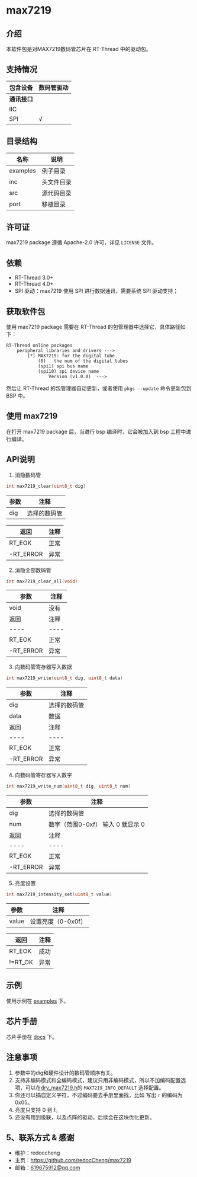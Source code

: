 # max7219

## 介绍

本软件包是对MAX7219数码管芯片在 RT-Thread 中的驱动包。

##  支持情况
| 包含设备         | 数码管驱动 |
| ---------------- | -------- |
| **通讯接口**     |          |
| IIC              |         |
| SPI              |  √        |

##  目录结构

| 名称 | 说明 |
| ---- | ---- |
| examples | 例子目录 |
| inc  | 头文件目录 |
| src  | 源代码目录 |
| port | 移植目录 |

##  许可证

max7219 package 遵循 Apache-2.0 许可，详见 `LICENSE` 文件。

## 依赖

- RT-Thread 3.0+
- RT-Thread 4.0+
- SPI 驱动：max7219 使用 SPI 进行数据通讯，需要系统 SPI 驱动支持；

## 获取软件包

使用 max7219 package 需要在 RT-Thread 的包管理器中选择它，具体路径如下：

```
RT-Thread online packages
    peripheral libraries and drivers --->
        [*] MAX7219: for the digital tube
            (6)   the num of the digital tubes                                                     
            (spi1) spi bus name                                                                     
            (spi10) spi device name                  
                Version (v1.0.0)  --->
```

然后让 RT-Thread 的包管理器自动更新，或者使用 `pkgs --update` 命令更新包到 BSP 中。

## 使用 max7219

在打开 max7219 package 后，当进行 bsp 编译时，它会被加入到 bsp 工程中进行编译。

## API说明

1. 消隐数码管

```C
int max7219_clear(uint8_t dig)
```

|参数|注释|
|----|----|
|dig|选择的数码管|

|返回|注释|
|----|----|
|RT_EOK|正常|
|-RT_ERROR|异常|

2. 消隐全部数码管

```C
int max7219_clear_all(void)
```

|参数|注释|
|----|----|
|void|没有|
|返回|注释|
|----|----|
|RT_EOK|正常|
|-RT_ERROR|异常|

3. 向数码管寄存器写入数据

```C
int max7219_write(uint8_t dig, uint8_t data)
```

|参数|注释|
|----|----|
|dig|选择的数码管|
|data|数据|
|返回|注释|
|----|----|
|RT_EOK|正常|
|-RT_ERROR|异常|

4. 向数码管寄存器写入数字

```C
int max7219_write_num(uint8_t dig, uint8_t num)
```

|参数|注释|
|----|----|
|dig|选择的数码管|
|num|数字（范围0-0xf） 输入 0 就显示 0|
|返回|注释|
|----|----|
|RT_EOK|正常|
|-RT_ERROR|异常|


5. 亮度设置

```C
int max7219_intensity_set(uint8_t value)
```

|参数|注释|
|----|----|
|value|设置亮度（0-0x0f）|

|返回|注释|
|----|----|
|RT_EOK|成功|
|!=RT_OK|异常|


## 示例

使用示例在 [examples](./examples) 下。

## 芯片手册

芯片手册在 [docs](./docs) 下。

## 注意事项

1. 参数中的dig和硬件设计的数码管顺序有关。
2. 支持非编码模式和全编码模式，建议只用非编码模式，所以不加编码配置选项，可以在[drv_max7219.h](./inc/drv_max7219.h)的 `MAX7219_INFO_DEFAULT` 选择配置。
3. 你还可以搞自定义字符，不过编码要去手册里面找，比如 写出 `r` 的编码为 0x05。
4. 亮度只支持 0 到 f。
5. 还没有用到级联，以及点阵的驱动，后续会在这块优化更新。

## 5、联系方式 & 感谢

* 维护：redoccheng
* 主页：<https://github.com/redocCheng/max7219>
* 邮箱：<619675912@qq.com>
